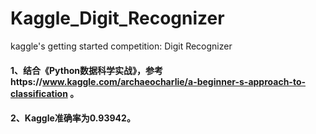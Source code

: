 # Kaggle_Digit_Recognizer
kaggle's getting started competition: Digit Recognizer

#### 1、结合《Python数据科学实战》，参考https://www.kaggle.com/archaeocharlie/a-beginner-s-approach-to-classification 。
#### 2、Kaggle准确率为0.93942。
